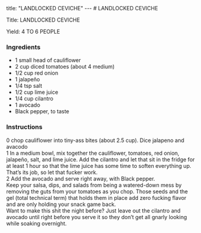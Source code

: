 <!DOCTYPE HTML PUBLIC "-//W3C//DTD HTML 4.0 Transitional//EN">
<html>
  <head>
  title: "LANDLOCKED CEVICHE"
---
# LANDLOCKED CEVICHE<link rel='stylesheet' href='style.css' type='text/css'><meta http-equiv="Content-Style-Stype" content="text/css">
     <meta http-equiv="Content-Type" content="text/html;charset=utf-8">
     </head><body><div class="recipe" itemscope itemtype="http://schema.org/Recipe"><div class='header'><p class="title"><span class="label">Title:</span> <span itemprop="name">LANDLOCKED CEVICHE</span></p>
<p class="yields"><span class="label">Yield:</span> <span itemprop="recipeYield">4 TO 6 PEOPLE</span></p>
</div><div class="ing"><h3>Ingredients</h3><ul class="ing"><li class="ing" itemprop="ingredients">1 small head of cauliflower </li>
<li class="ing" itemprop="ingredients">2 cup diced tomatoes (about 4 medium) </li>
<li class="ing" itemprop="ingredients">1/2 cup red onion </li>
<li class="ing" itemprop="ingredients">1 jalapeño </li>
<li class="ing" itemprop="ingredients">1/4 tsp salt </li>
<li class="ing" itemprop="ingredients">1/2 cup lime juice </li>
<li class="ing" itemprop="ingredients">1/4 cup cilantro </li>
<li class="ing" itemprop="ingredients">1 avocado </li>
<li class="ing" itemprop="ingredients">Black pepper, to taste </li>
</ul>
</div>
<div class="instructions"><h3 class="Instructions">Instructions</h3><div itemprop="recipeInstructions"><p>0 chop cauliflower into tiny-ass bites (about 2.5 cup). Dice jalapeno and avacodo<br>1 In a medium bowl, mix together the cauliflower, tomatoes, red onion, jalapeño, salt, and lime juice. Add the cilantro and let that sit in the fridge for at least 1 hour so that the lime juice has some time to soften everything up. That’s its job, so let that fucker work.<br>2 Add the avocado and serve right away, with Black pepper.<br>Keep your salsa, dips, and salads from being a watered-down mess by removing the guts from your tomatoes as you chop. Those seeds and the gel (total technical term) that holds them in place add zero fucking flavor and are only holding your snack game back.<br>Want to make this shit the night before? Just leave out the cilantro and avocado until right before you serve it so they don’t get all gnarly looking while soaking overnight.</p></div></div></div>

</body>
</html>